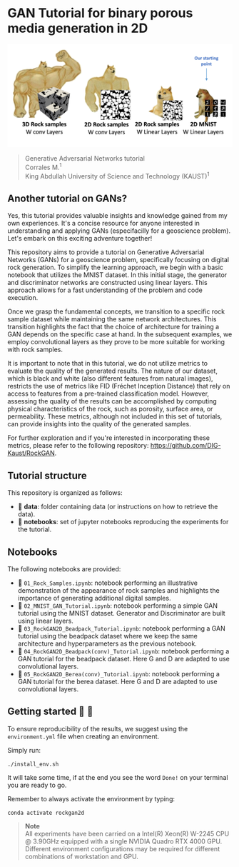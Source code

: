 # GAN Tutorial for binary porous media generation in 2D

![LOGO](https://github.com/miguelcorralesg/RockGAN2D/blob/main/assets/meme_1png.png)  

> Generative Adversarial Networks tutorial <br>
> Corrales M.<sup>1</sup> <br>
> King Abdullah University of Science and Technology (KAUST)<sup>1</sup>

## Another tutorial on GANs?
Yes, this tutorial provides valuable insights and knowledge gained from my own experiences. It's a concise resource for anyone interested in understanding and applying GANs (especifacilly for a geoscience problem). Let's embark on this exciting adventure together!

This repository aims to provide a tutorial on Generative Adversarial Networks (GANs) for a geoscience problem, specifically focusing on digital rock generation. To simplify the learning approach, we begin with a basic notebook that utilizes the MNIST dataset. In this initial stage, the generator and discriminator networks are constructed using linear layers. This approach allows for a fast understanding of the problem and code execution.

Once we grasp the fundamental concepts, we transition to a specific rock sample dataset while maintaining the same network architectures. This transition highlights the fact that the choice of architecture for training a GAN depends on the specific case at hand. In the subsequent examples, we employ convolutional layers as they prove to be more suitable for working with rock samples.

It is important to note that in this tutorial, we do not utilize metrics to evaluate the quality of the generated results. The nature of our dataset, which is black and white (also different features from natural images), restricts the use of metrics like FID (Fréchet Inception Distance) that rely on access to features from a pre-trained classification model. However, assessing the quality of the results can be accomplished by computing physical characteristics of the rock, such as porosity, surface area, or permeability. These metrics, although not included in this set of tutorials, can provide insights into the quality of the generated samples.

For further exploration and if you're interested in incorporating these metrics, please refer to the following repository: https://github.com/DIG-Kaust/RockGAN.


## Tutorial structure
This repository is organized as follows:

* :open_file_folder: **data**: folder containing data (or instructions on how to retrieve the data).
* :open_file_folder: **notebooks**: set of jupyter notebooks reproducing the experiments for the tutorial.


## Notebooks
The following notebooks are provided:

- :orange_book: ``01_Rock_Samples.ipynb``: notebook performing an illustrative demonstration of the appearance of rock samples and highlights the importance of generating additional digital samples.
- :orange_book: ``02_MNIST_GAN_Tutorial.ipynb``: notebook performing a simple GAN tutorial using the MNIST dataset. Generator and Discriminator are built using linear layers. 
- :orange_book: ``03_RockGAN2D_Beadpack_Tutorial.ipynb``: notebook performing a GAN tutorial using the beadpack dataset where we keep the same architecture and hyperparameters as the previous notebook.
- :orange_book: ``04_RockGAN2D_Beadpack(conv)_Tutorial.ipynb``: notebook performing a GAN tutorial for the beadpack dataset. Here G and D are adapted to use convolutional layers. 
- :orange_book: ``05_RockGAN2D_Berea(conv)_Tutorial.ipynb``: notebook performing a GAN tutorial for the berea dataset. Here G and D are adapted to use convolutional layers. 


## Getting started :space_invader: :robot:
To ensure reproducibility of the results, we suggest using the `environment.yml` file when creating an environment.

Simply run:
```
./install_env.sh
```
It will take some time, if at the end you see the word `Done!` on your terminal you are ready to go.

Remember to always activate the environment by typing:
```
conda activate rockgan2d
```

> **Note** <br>
> All experiments have been carried on a Intel(R) Xeon(R) W-2245 CPU @ 3.90GHz equipped with a single NVIDIA Quadro RTX 4000 GPU. Different 
> environment configurations may be required for different combinations of workstation and GPU.
